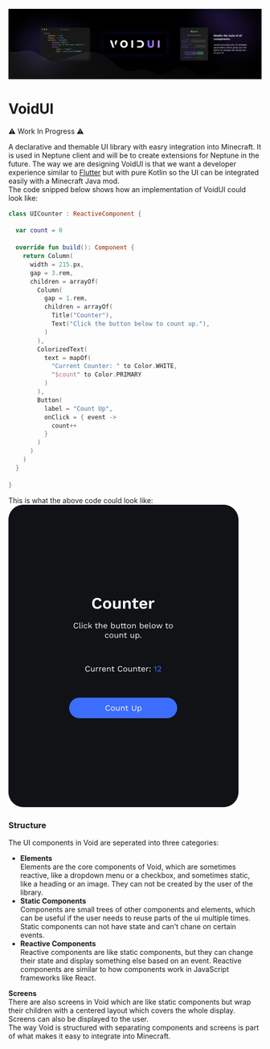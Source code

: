 ![banner](readme/banner.png)

# VoidUI
⚠️ Work In Progress ⚠️

A declarative and themable UI library with easry integration into Minecraft.
It is used in Neptune client and will be to create extensions for Neptune in the future.
The way we are designing VoidUI is that we want a developer experience similar to [Flutter](https://flutter.dev/) but
with pure Kotlin so the UI can be integrated easily with a Minecraft Java mod.\
The code snipped below shows how an implementation of VoidUI could look like:

```kotlin
class UICounter : ReactiveComponent {

  var count = 0

  override fun build(): Component {
    return Column(
      width = 215.px,
      gap = 3.rem,
      children = arrayOf(
        Column(
          gap = 1.rem,
          children = arrayOf(
            Title("Counter"),
            Text("Click the button below to count up."),
          )
        ),
        ColorizedText(
          text = mapOf(
            "Current Counter: " to Color.WHITE,
            "$count" to Color.PRIMARY
          )
        ),
        Button(
          label = "Count Up",
          onClick = { event ->
            count++
          }
        )
      )
    )
  }

}
```

This is what the above code could look like:\
![ui](readme/ui-example.png)

### Structure
The UI components in Void are seperated into three categories:

- **Elements**\
  Elements are the core components of Void, which are sometimes reactive,
  like a dropdown menu or a checkbox, and sometimes static, like a heading
  or an image. They can not be created by the user of the library.
- **Static Components**\
  Components are small trees of other components and elements, which can be useful
  if the user needs to reuse parts of the ui multiple times. Static components
  can not have state and can't chane on certain events.
- **Reactive Components**\
  Reactive components are like static components, but they can change their state
  and display something else based on an event. Reactive components are similar
  to how components work in JavaScript frameworks like React.

**Screens**\
There are also screens in Void which are like static components but wrap their
children with a centered layout which covers the whole display. Screens can also
be displayed to the user.\
The way Void is structured with separating components and screens is part of what
makes it easy to integrate into Minecraft.
